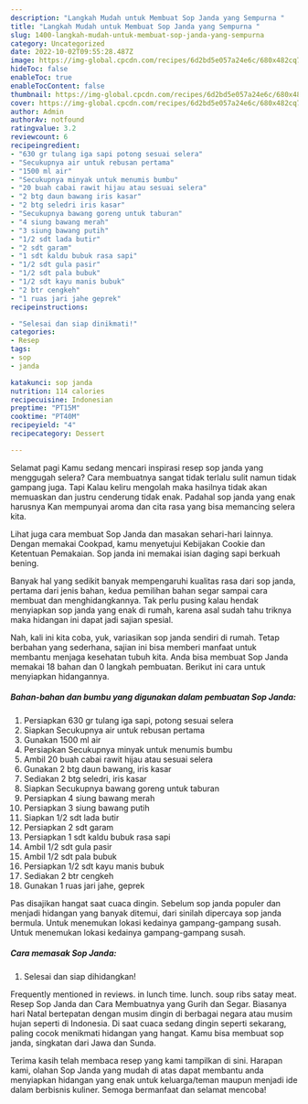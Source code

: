 ```yaml
---
description: "Langkah Mudah untuk Membuat Sop Janda yang Sempurna "
title: "Langkah Mudah untuk Membuat Sop Janda yang Sempurna "
slug: 1400-langkah-mudah-untuk-membuat-sop-janda-yang-sempurna
category: Uncategorized
date: 2022-10-02T09:55:28.487Z
image: https://img-global.cpcdn.com/recipes/6d2bd5e057a24e6c/680x482cq70/sop-janda-foto-resep-utama.jpg
hideToc: false
enableToc: true
enableTocContent: false
thumbnail: https://img-global.cpcdn.com/recipes/6d2bd5e057a24e6c/680x482cq70/sop-janda-foto-resep-utama.jpg
cover: https://img-global.cpcdn.com/recipes/6d2bd5e057a24e6c/680x482cq70/sop-janda-foto-resep-utama.jpg
author: Admin
authorAv: notfound
ratingvalue: 3.2
reviewcount: 6
recipeingredient:
- "630 gr tulang iga sapi potong sesuai selera"
- "Secukupnya air untuk rebusan pertama"
- "1500 ml air"
- "Secukupnya minyak untuk menumis bumbu"
- "20 buah cabai rawit hijau atau sesuai selera"
- "2 btg daun bawang iris kasar"
- "2 btg seledri iris kasar"
- "Secukupnya bawang goreng untuk taburan"
- "4 siung bawang merah"
- "3 siung bawang putih"
- "1/2 sdt lada butir"
- "2 sdt garam"
- "1 sdt kaldu bubuk rasa sapi"
- "1/2 sdt gula pasir"
- "1/2 sdt pala bubuk"
- "1/2 sdt kayu manis bubuk"
- "2 btr cengkeh"
- "1 ruas jari jahe geprek"
recipeinstructions:

- "Selesai dan siap dinikmati!"
categories:
- Resep
tags:
- sop
- janda

katakunci: sop janda 
nutrition: 114 calories
recipecuisine: Indonesian
preptime: "PT15M"
cooktime: "PT40M"
recipeyield: "4"
recipecategory: Dessert

---
```



Selamat pagi Kamu sedang mencari inspirasi resep sop janda yang menggugah selera? Cara membuatnya sangat tidak terlalu sulit namun tidak gampang juga. Tapi Kalau keliru mengolah maka hasilnya tidak akan memuaskan dan justru cenderung tidak enak. Padahal sop janda yang enak harusnya Kan mempunyai aroma dan cita rasa yang bisa memancing selera kita.


Lihat juga cara membuat Sop Janda dan masakan sehari-hari lainnya. Dengan memakai Cookpad, kamu menyetujui Kebijakan Cookie dan Ketentuan Pemakaian. Sop janda ini memakai isian daging sapi berkuah bening.

Banyak hal yang sedikit banyak mempengaruhi kualitas rasa dari sop janda, pertama dari jenis bahan, kedua pemilihan bahan segar sampai cara membuat dan menghidangkannya. Tak perlu pusing kalau hendak menyiapkan sop janda yang enak di rumah, karena asal sudah tahu triknya maka hidangan ini dapat jadi sajian spesial.


Nah, kali ini kita coba, yuk, variasikan sop janda sendiri di rumah. Tetap berbahan yang sederhana, sajian ini bisa memberi manfaat untuk membantu menjaga kesehatan tubuh kita. Anda bisa membuat Sop Janda memakai 18 bahan dan 0 langkah pembuatan. Berikut ini cara untuk menyiapkan hidangannya.

<!--inarticleads1-->

##### Bahan-bahan dan bumbu yang digunakan dalam pembuatan Sop Janda:

1. Persiapkan 630 gr tulang iga sapi, potong sesuai selera
1. Siapkan Secukupnya air untuk rebusan pertama
1. Gunakan 1500 ml air
1. Persiapkan Secukupnya minyak untuk menumis bumbu
1. Ambil 20 buah cabai rawit hijau atau sesuai selera
1. Gunakan 2 btg daun bawang, iris kasar
1. Sediakan 2 btg seledri, iris kasar
1. Siapkan Secukupnya bawang goreng untuk taburan
1. Persiapkan 4 siung bawang merah
1. Persiapkan 3 siung bawang putih
1. Siapkan 1/2 sdt lada butir
1. Persiapkan 2 sdt garam
1. Persiapkan 1 sdt kaldu bubuk rasa sapi
1. Ambil 1/2 sdt gula pasir
1. Ambil 1/2 sdt pala bubuk
1. Persiapkan 1/2 sdt kayu manis bubuk
1. Sediakan 2 btr cengkeh
1. Gunakan 1 ruas jari jahe, geprek


Pas disajikan hangat saat cuaca dingin. Sebelum sop janda populer dan menjadi hidangan yang banyak ditemui, dari sinilah dipercaya sop janda bermula. Untuk menemukan lokasi kedainya gampang-gampang susah. Untuk menemukan lokasi kedainya gampang-gampang susah. 

<!--inarticleads2-->

##### Cara memasak Sop Janda:


1. Selesai dan siap dihidangkan!

Frequently mentioned in reviews. in lunch time. lunch. soup ribs satay meat. Resep Sop Janda dan Cara Membuatnya yang Gurih dan Segar. Biasanya hari Natal bertepatan dengan musim dingin di berbagai negara atau musim hujan seperti di Indonesia. Di saat cuaca sedang dingin seperti sekarang, paling cocok menikmati hidangan yang hangat. Kamu bisa membuat sop janda, singkatan dari Jawa dan Sunda. 

Terima kasih telah membaca resep yang kami tampilkan di sini. Harapan kami, olahan Sop Janda yang mudah di atas dapat membantu anda menyiapkan hidangan yang enak untuk keluarga/teman maupun menjadi ide dalam berbisnis kuliner. Semoga bermanfaat dan selamat mencoba!
